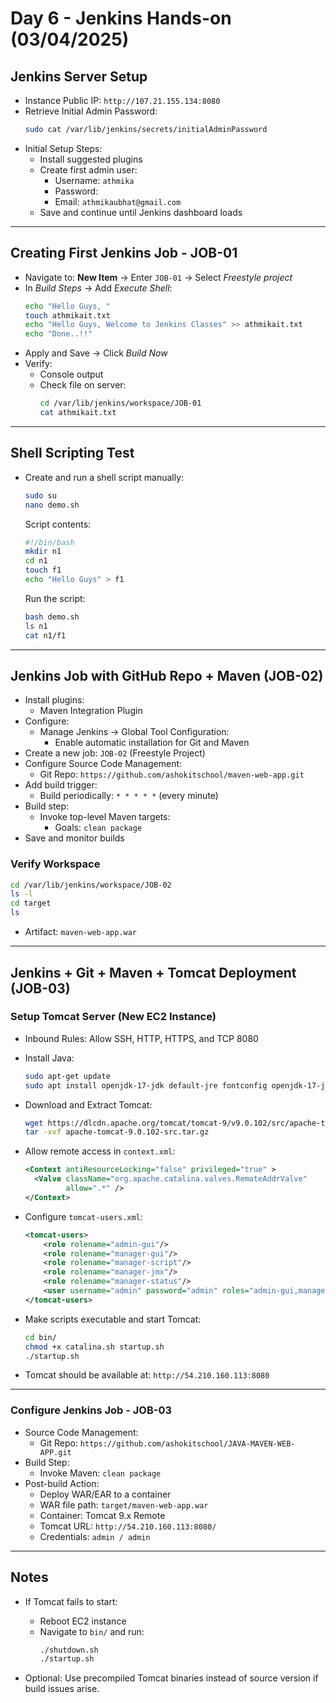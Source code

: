 # Day 6 - Jenkins Hands-on (03/04/2025)

## Jenkins Server Setup

- Instance Public IP: `http://107.21.155.134:8080`
- Retrieve Initial Admin Password:
  ```bash
  sudo cat /var/lib/jenkins/secrets/initialAdminPassword
  ```
- Initial Setup Steps:
  - Install suggested plugins
  - Create first admin user:
    - Username: `athmika`
    - Password: 
    - Email: `athmikaubhat@gmail.com`
  - Save and continue until Jenkins dashboard loads

---

## Creating First Jenkins Job - JOB-01

- Navigate to: **New Item** → Enter `JOB-01` → Select *Freestyle project*
- In *Build Steps* → Add *Execute Shell*:
  ```bash
  echo "Hello Guys, "
  touch athmikait.txt
  echo "Hello Guys, Welcome to Jenkins Classes" >> athmikait.txt
  echo "Done..!!"
  ```
- Apply and Save → Click *Build Now*
- Verify:
  - Console output
  - Check file on server:
    ```bash
    cd /var/lib/jenkins/workspace/JOB-01
    cat athmikait.txt
    ```

---

## Shell Scripting Test

- Create and run a shell script manually:
  ```bash
  sudo su
  nano demo.sh
  ```
  Script contents:
  ```bash
  #!/bin/bash
  mkdir n1
  cd n1
  touch f1
  echo "Hello Guys" > f1
  ```
  Run the script:
  ```bash
  bash demo.sh
  ls n1
  cat n1/f1
  ```

---

## Jenkins Job with GitHub Repo + Maven (JOB-02)

- Install plugins:
  - Maven Integration Plugin
- Configure:
  - Manage Jenkins → Global Tool Configuration:
    - Enable automatic installation for Git and Maven
- Create a new job: `JOB-02` (Freestyle Project)
- Configure Source Code Management:
  - Git Repo: `https://github.com/ashokitschool/maven-web-app.git`
- Add build trigger:
  - Build periodically: `* * * * *` (every minute)
- Build step:
  - Invoke top-level Maven targets:
    - Goals: `clean package`
- Save and monitor builds

### Verify Workspace
```bash
cd /var/lib/jenkins/workspace/JOB-02
ls -l
cd target
ls
```

- Artifact: `maven-web-app.war`

---

## Jenkins + Git + Maven + Tomcat Deployment (JOB-03)

### Setup Tomcat Server (New EC2 Instance)

- Inbound Rules: Allow SSH, HTTP, HTTPS, and TCP 8080
- Install Java:
  ```bash
  sudo apt-get update
  sudo apt install openjdk-17-jdk default-jre fontconfig openjdk-17-jre
  ```

- Download and Extract Tomcat:
  ```bash
  wget https://dlcdn.apache.org/tomcat/tomcat-9/v9.0.102/src/apache-tomcat-9.0.102-src.tar.gz
  tar -xvf apache-tomcat-9.0.102-src.tar.gz
  ```

- Allow remote access in `context.xml`:
  ```xml
  <Context antiResourceLocking="false" privileged="true" >
    <Valve className="org.apache.catalina.valves.RemoteAddrValve"
           allow=".*" />
  </Context>
  ```

- Configure `tomcat-users.xml`:
  ```xml
  <tomcat-users>
      <role rolename="admin-gui"/>
      <role rolename="manager-gui"/>
      <role rolename="manager-script"/>
      <role rolename="manager-jmx"/>
      <role rolename="manager-status"/>
      <user username="admin" password="admin" roles="admin-gui,manager-gui,manager-script,manager-jmx,manager-status"/>
  </tomcat-users>
  ```

- Make scripts executable and start Tomcat:
  ```bash
  cd bin/
  chmod +x catalina.sh startup.sh
  ./startup.sh
  ```

- Tomcat should be available at: `http://54.210.160.113:8080`

---

### Configure Jenkins Job - JOB-03

- Source Code Management:
  - Git Repo: `https://github.com/ashokitschool/JAVA-MAVEN-WEB-APP.git`
- Build Step:
  - Invoke Maven: `clean package`
- Post-build Action:
  - Deploy WAR/EAR to a container
  - WAR file path: `target/maven-web-app.war`
  - Container: Tomcat 9.x Remote
  - Tomcat URL: `http://54.210.160.113:8080/`
  - Credentials: `admin / admin`

---

## Notes

- If Tomcat fails to start:
  - Reboot EC2 instance
  - Navigate to `bin/` and run:
    ```bash
    ./shutdown.sh
    ./startup.sh
    ```

- Optional: Use precompiled Tomcat binaries instead of source version if build issues arise.

```
